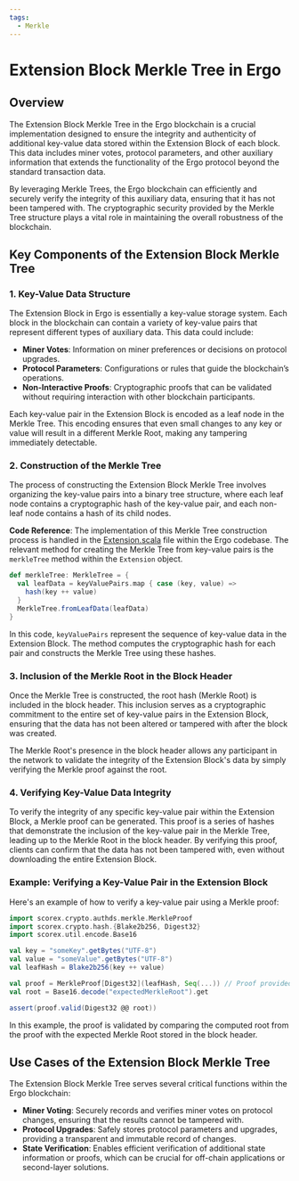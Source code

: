 ```yaml
---
tags:
  - Merkle
---
```


# Extension Block Merkle Tree in Ergo

## Overview

The Extension Block Merkle Tree in the Ergo blockchain is a crucial implementation designed to ensure the integrity and authenticity of additional key-value data stored within the Extension Block of each block. This data includes miner votes, protocol parameters, and other auxiliary information that extends the functionality of the Ergo protocol beyond the standard transaction data.

By leveraging Merkle Trees, the Ergo blockchain can efficiently and securely verify the integrity of this auxiliary data, ensuring that it has not been tampered with. The cryptographic security provided by the Merkle Tree structure plays a vital role in maintaining the overall robustness of the blockchain.

## Key Components of the Extension Block Merkle Tree

### 1. Key-Value Data Structure

The Extension Block in Ergo is essentially a key-value storage system. Each block in the blockchain can contain a variety of key-value pairs that represent different types of auxiliary data. This data could include:

- **Miner Votes**: Information on miner preferences or decisions on protocol upgrades.
- **Protocol Parameters**: Configurations or rules that guide the blockchain’s operations.
- **Non-Interactive Proofs**: Cryptographic proofs that can be validated without requiring interaction with other blockchain participants.

Each key-value pair in the Extension Block is encoded as a leaf node in the Merkle Tree. This encoding ensures that even small changes to any key or value will result in a different Merkle Root, making any tampering immediately detectable.

### 2. Construction of the Merkle Tree

The process of constructing the Extension Block Merkle Tree involves organizing the key-value pairs into a binary tree structure, where each leaf node contains a cryptographic hash of the key-value pair, and each non-leaf node contains a hash of its child nodes.

**Code Reference**: The implementation of this Merkle Tree construction process is handled in the [Extension.scala](https://github.com/ergoplatform/ergo/blob/master/ergo-core/src/main/scala/org/ergoplatform/modifiers/history/extension/Extension.scala) file within the Ergo codebase. The relevant method for creating the Merkle Tree from key-value pairs is the `merkleTree` method within the `Extension` object.

```scala
def merkleTree: MerkleTree = {
  val leafData = keyValuePairs.map { case (key, value) =>
    hash(key ++ value)
  }
  MerkleTree.fromLeafData(leafData)
}
```

In this code, `keyValuePairs` represent the sequence of key-value data in the Extension Block. The method computes the cryptographic hash for each pair and constructs the Merkle Tree using these hashes.

### 3. Inclusion of the Merkle Root in the Block Header

Once the Merkle Tree is constructed, the root hash (Merkle Root) is included in the block header. This inclusion serves as a cryptographic commitment to the entire set of key-value pairs in the Extension Block, ensuring that the data has not been altered or tampered with after the block was created.

The Merkle Root's presence in the block header allows any participant in the network to validate the integrity of the Extension Block's data by simply verifying the Merkle proof against the root.

### 4. Verifying Key-Value Data Integrity

To verify the integrity of any specific key-value pair within the Extension Block, a Merkle proof can be generated. This proof is a series of hashes that demonstrate the inclusion of the key-value pair in the Merkle Tree, leading up to the Merkle Root in the block header. By verifying this proof, clients can confirm that the data has not been tampered with, even without downloading the entire Extension Block.

### Example: Verifying a Key-Value Pair in the Extension Block

Here's an example of how to verify a key-value pair using a Merkle proof:

```scala
import scorex.crypto.authds.merkle.MerkleProof
import scorex.crypto.hash.{Blake2b256, Digest32}
import scorex.util.encode.Base16

val key = "someKey".getBytes("UTF-8")
val value = "someValue".getBytes("UTF-8")
val leafHash = Blake2b256(key ++ value)

val proof = MerkleProof[Digest32](leafHash, Seq(...)) // Proof provided in the block
val root = Base16.decode("expectedMerkleRoot").get

assert(proof.valid(Digest32 @@ root))
```

In this example, the proof is validated by comparing the computed root from the proof with the expected Merkle Root stored in the block header.

## Use Cases of the Extension Block Merkle Tree

The Extension Block Merkle Tree serves several critical functions within the Ergo blockchain:

- **Miner Voting**: Securely records and verifies miner votes on protocol changes, ensuring that the results cannot be tampered with.
- **Protocol Upgrades**: Safely stores protocol parameters and upgrades, providing a transparent and immutable record of changes.
- **State Verification**: Enables efficient verification of additional state information or proofs, which can be crucial for off-chain applications or second-layer solutions.
